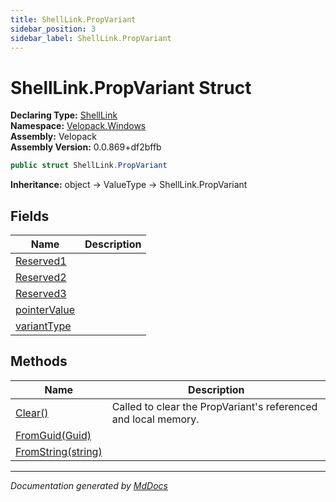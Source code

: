```yaml
---
title: ShellLink.PropVariant
sidebar_position: 3
sidebar_label: ShellLink.PropVariant
---
```

<!--  
  <auto-generated>   
    The contents of this file were generated by a tool.  
    Changes to this file may be list if the file is regenerated  
  </auto-generated>   
-->

# ShellLink.PropVariant Struct

**Declaring Type:** [ShellLink](../index.md)  
**Namespace:** [Velopack.Windows](../../index.md)  
**Assembly:** Velopack  
**Assembly Version:** 0.0.869+df2bffb

```csharp
public struct ShellLink.PropVariant
```

**Inheritance:** object → ValueType → ShellLink.PropVariant

## Fields

| Name                                   | Description |
| -------------------------------------- | ----------- |
| [Reserved1](fields/Reserved1.md)       |             |
| [Reserved2](fields/Reserved2.md)       |             |
| [Reserved3](fields/Reserved3.md)       |             |
| [pointerValue](fields/pointerValue.md) |             |
| [variantType](fields/variantType.md)   |             |

## Methods

| Name                                        | Description                                                    |
| ------------------------------------------- | -------------------------------------------------------------- |
| [Clear()](methods/Clear.md)                 | Called to clear the PropVariant's referenced and local memory. |
| [FromGuid(Guid)](methods/FromGuid.md)       |                                                                |
| [FromString(string)](methods/FromString.md) |                                                                |

___

*Documentation generated by [MdDocs](https://github.com/ap0llo/mddocs)*
